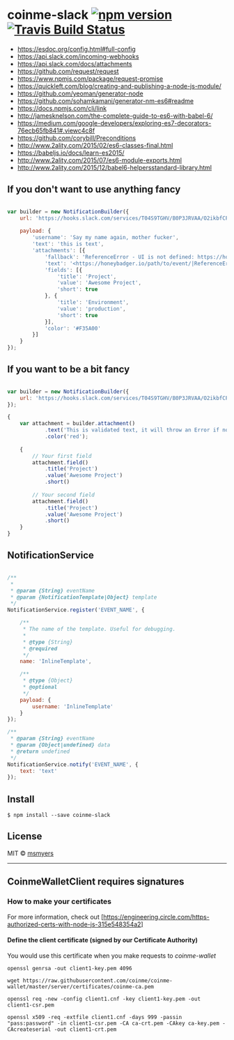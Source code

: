 # coinme-slack  [![npm version](https://badge.fury.io/js/coinme-slack.svg)](https://badge.fury.io/js/coinme-slack) [![Travis Build Status](https://travis-ci.org/coinme/coinme-node.svg?branch=master)](https://travis-ci.org/coinme/coinme-node)

* https://esdoc.org/config.html#full-config
* https://api.slack.com/incoming-webhooks
* https://api.slack.com/docs/attachments
* https://github.com/request/request
* https://www.npmjs.com/package/request-promise
* https://quickleft.com/blog/creating-and-publishing-a-node-js-module/
* https://github.com/yeoman/generator-node
* https://github.com/sohamkamani/generator-nm-es6#readme
* https://docs.npmjs.com/cli/link
* http://jamesknelson.com/the-complete-guide-to-es6-with-babel-6/
* https://medium.com/google-developers/exploring-es7-decorators-76ecb65fb841#.viewc4c8f
* https://github.com/corybill/Preconditions
* http://www.2ality.com/2015/02/es6-classes-final.html
* https://babeljs.io/docs/learn-es2015/
* http://www.2ality.com/2015/07/es6-module-exports.html
* http://www.2ality.com/2015/12/babel6-helpersstandard-library.html

## If you don't want to use anything fancy

```javascript

var builder = new NotificationBuilder({
    url: 'https://hooks.slack.com/services/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',
    
    payload: {
        'username': 'Say my name again, mother fucker',
        'text': 'this is text',
        'attachments': [{
            'fallback': 'ReferenceError - UI is not defined: https://honeybadger.io/path/to/event/',
            'text': '<https://honeybadger.io/path/to/event/|ReferenceError> - UI is not defined',
            'fields': [{
                'title': 'Project',
                'value': 'Awesome Project',
                'short': true
            }, {
                'title': 'Environment',
                'value': 'production',
                'short': true
            }],
            'color': '#F35A00'
        }]
    }
});
```

## If you want to be a bit fancy

```javascript

var builder = new NotificationBuilder({
    url: 'https://hooks.slack.com/services/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'
});

{
    var attachment = builder.attachment()
            .text('This is validated text, it will throw an Error if not a string')
            .color('red');
            
    {
        // Your first field
        attachment.field()
            .title('Project')
            .value('Awesome Project')
            .short()
            
        // Your second field
        attachment.field()
            .title('Project')
            .value('Awesome Project')
            .short()
    }
}

```

## NotificationService

```javascript

/**
 * 
 * @param {String} eventName
 * @param {NotificationTemplate|Object} template
 */
NotificationService.register('EVENT_NAME', {

    /**
     * The name of the template. Useful for debugging.
     *
     * @type {String} 
     * @required
     */
    name: 'InlineTemplate', 

    /**
     * @type {Object}
     * @optional
     */
    payload: {
        username: 'InlineTemplate'
    }
});

/**
 * @param {String} eventName 
 * @param {Object|undefined} data
 * @return undefined
 */
NotificationService.notify('EVENT_NAME', {
    text: 'text'
});
```

## Install

```
$ npm install --save coinme-slack
```

## License

MIT © [msmyers](https://github.com/msmyers)

---

## CoinmeWalletClient requires signatures

### How to make your certificates

For more information, check out [https://engineering.circle.com/https-authorized-certs-with-node-js-315e548354a2]

#### Define the client certificate (signed by our Certificate Authority) 

You would use this certificate when you make requests to *coinme-wallet*

```
openssl genrsa -out client1-key.pem 4096

wget https://raw.githubusercontent.com/coinme/coinme-wallet/master/server/certificates/coinme-ca.pem

openssl req -new -config client1.cnf -key client1-key.pem -out client1-csr.pem

openssl x509 -req -extfile client1.cnf -days 999 -passin "pass:password" -in client1-csr.pem -CA ca-crt.pem -CAkey ca-key.pem -CAcreateserial -out client1-crt.pem
```

